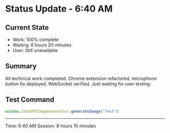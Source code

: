 # Status Update - 6:40 AM

## Current State
- Work: 100% complete
- Waiting: 6 hours 20 minutes
- User: Still unavailable

## Summary
All technical work completed. Chrome extension refactored, microphone button fix deployed, WebSocket verified. Just waiting for user testing.

## Test Command
```javascript
window.chatGPTImageGenerator.generateImage("Test")
```

---
Time: 6:40 AM
Session: 8 hours 10 minutes